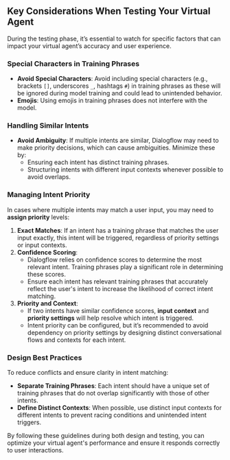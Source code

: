 ## Key Considerations When Testing Your Virtual Agent

During the testing phase, it’s essential to watch for specific factors that can impact your virtual agent’s accuracy and user experience.

### Special Characters in Training Phrases
- **Avoid Special Characters**: Avoid including special characters (e.g., brackets `[]`, underscores `_`, hashtags `#`) in training phrases as these will be ignored during model training and could lead to unintended behavior.
- **Emojis**: Using emojis in training phrases does not interfere with the model.

### Handling Similar Intents
- **Avoid Ambiguity**: If multiple intents are similar, Dialogflow may need to make priority decisions, which can cause ambiguities. Minimize these by:
  - Ensuring each intent has distinct training phrases.
  - Structuring intents with different input contexts whenever possible to avoid overlaps.

### Managing Intent Priority
In cases where multiple intents may match a user input, you may need to **assign priority** levels:

1. **Exact Matches**: If an intent has a training phrase that matches the user input exactly, this intent will be triggered, regardless of priority settings or input contexts.
2. **Confidence Scoring**: 
   - Dialogflow relies on confidence scores to determine the most relevant intent. Training phrases play a significant role in determining these scores.
   - Ensure each intent has relevant training phrases that accurately reflect the user's intent to increase the likelihood of correct intent matching.
3. **Priority and Context**: 
   - If two intents have similar confidence scores, **input context** and **priority settings** will help resolve which intent is triggered.
   - Intent priority can be configured, but it’s recommended to avoid dependency on priority settings by designing distinct conversational flows and contexts for each intent.

### Design Best Practices
To reduce conflicts and ensure clarity in intent matching:
- **Separate Training Phrases**: Each intent should have a unique set of training phrases that do not overlap significantly with those of other intents.
- **Define Distinct Contexts**: When possible, use distinct input contexts for different intents to prevent racing conditions and unintended intent triggers.
  
By following these guidelines during both design and testing, you can optimize your virtual agent's performance and ensure it responds correctly to user interactions.
